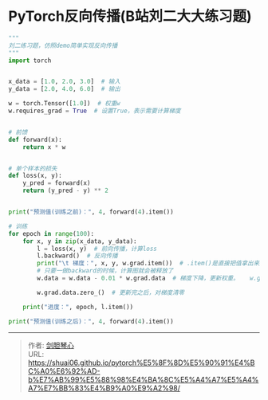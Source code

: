 # PyTorch反向传播(B站刘二大大练习题)

<script type="text/javascript" src="/js/src/bai.js"></script>


```python
"""
刘二练习题，仿照demo简单实现反向传播
"""
import torch


x_data = [1.0, 2.0, 3.0]  # 输入
y_data = [2.0, 4.0, 6.0]  # 输出

w = torch.Tensor([1.0])  # 权重w
w.requires_grad = True  # 设置True，表示需要计算梯度


# 前馈
def forward(x):
    return x * w


# 单个样本的损失
def loss(x, y):
    y_pred = forward(x)
    return (y_pred - y) ** 2


print("预测值(训练之前)：", 4, forward(4).item())

# 训练
for epoch in range(100):
    for x, y in zip(x_data, y_data):
        l = loss(x, y)  # 前向传播，计算loss
        l.backward()  # 反向传播
        print("\t 梯度：", x, y, w.grad.item())  # .item()是直接把值拿出来产生标量
        # 只要一做backward的时候，计算图就会被释放了
        w.data = w.data - 0.01 * w.grad.data  # 梯度下降，更新权重。   w.grad也是一个tensor，所以要取他的data（这里只是修改数值，用.data的时候不会生成计算图）。这里的0.01 是学习率

        w.grad.data.zero_()  # 更新完之后，对梯度清零

    print("进度：", epoch, l.item())

print("预测值(训练之后)：", 4, forward(4).item())


```

---

> 作者: [剑胆琴心](http://geoer.cn)  
> URL: https://shuai06.github.io/pytorch%E5%8F%8D%E5%90%91%E4%BC%A0%E6%92%AD-b%E7%AB%99%E5%88%98%E4%BA%8C%E5%A4%A7%E5%A4%A7%E7%BB%83%E4%B9%A0%E9%A2%98/  

